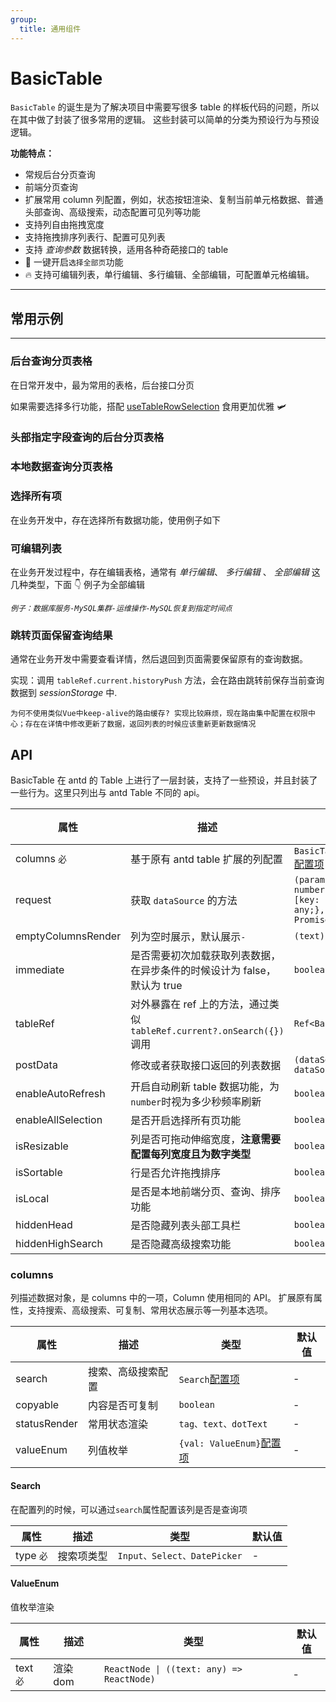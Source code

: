 ```yaml
---
group:
  title: 通用组件
---
```


# BasicTable

`BasicTable` 的诞生是为了解决项目中需要写很多 table 的样板代码的问题，所以在其中做了封装了很多常用的逻辑。
这些封装可以简单的分类为预设行为与预设逻辑。

**功能特点：**

- 常规后台分页查询
- 前端分页查询
- 扩展常用 column 列配置，例如，状态按钮渲染、复制当前单元格数据、普通头部查询、高级搜索，动态配置可见列等功能
- 支持列自由拖拽宽度
- 支持拖拽排序列表行、配置可见列表
- 支持 _查询参数_ 数据转换，适用各种奇葩接口的 table
- 🎉 一键开启`选择全部页`功能
- 🔥 支持可编辑列表，单行编辑、多行编辑、全部编辑，可配置单元格编辑。

---

## 常用示例

---

### 后台查询分页表格

在日常开发中，最为常用的表格，后台接口分页

如果需要选择多行功能，搭配 [useTableRowSelection]() 食用更加优雅 🛩️

<code src="./demos/SearchTable.tsx"></code>

### 头部指定字段查询的后台分页表格

<code src="./demos/SearchHeadTable.tsx"></code>

### 本地数据查询分页表格

<code src="./demos/LocalTable.tsx"></code>

### 选择所有项

在业务开发中，存在选择所有数据功能，使用例子如下

<code src="./demos/SelectedAll.tsx"></code>

### 可编辑列表

在业务开发过程中，存在编辑表格，通常有 _单行编辑_、 _多行编辑_ 、 _全部编辑_ 这几种类型，下面 👇 例子为全部编辑

_`例子：数据库服务-MySQL集群-运维操作-MySQL恢复到指定时间点`_

<code src="./demos/Edittable.tsx"></code>

### 跳转页面保留查询结果

通常在业务开发中需要查看详情，然后退回到页面需要保留原有的查询数据。

实现：调用 `tableRef.current.historyPush` 方法，会在路由跳转前保存当前查询数据到 _sessionStorage_ 中.

`为何不使用类似Vue中keep-alive的路由缓存? 实现比较麻烦，现在路由集中配置在权限中心；存在在详情中修改更新了数据，返回列表的时候应该重新更新数据情况`

## API

BasicTable 在 antd 的 Table 上进行了一层封装，支持了一些预设，并且封装了一些行为。这里只列出与 antd Table 不同的 api。

| 属性               | 描述                                                                    | 类型                                                                                                       | 默认值  |
| ------------------ | ----------------------------------------------------------------------- | ---------------------------------------------------------------------------------------------------------- | ------- |
| columns `必`       | 基于原有 antd table 扩展的列配置                                        | `BasicTableColumnsType` [配置项](#columns)                                                                 | -       |
| request            | 获取 `dataSource` 的方法                                                | `(params?: {pageSize: number;current: number;[key: string]: any;},sort,filter) => Promise<RequestData<T>>` | -       |
| emptyColumnsRender | 列为空时展示，默认展示`-`                                               | `(text) => ReactNode`                                                                                      | -       |
| immediate          | 是否需要初次加载获取列表数据，在异步条件的时候设计为 false，默认为 true | `boolean`                                                                                                  | `true`  |
| tableRef           | 对外暴露在 ref 上的方法，通过类似`tableRef.current?.onSearch({})`调用   | `Ref<BasicTableRef<T>>`                                                                                    | -       |
| postData           | 修改或者获取接口返回的列表数据                                          | `(dataSource) => dataSource \| void`                                                                       | -       |
| enableAutoRefresh  | 开启自动刷新 table 数据功能，为`number`时视为多少秒频率刷新             | `boolean \| number`                                                                                        | `false` |
| enableAllSelection | 是否开启选择所有页功能                                                  | `boolean`                                                                                                  | `false` |
| isResizable        | 列是否可拖动伸缩宽度，**注意需要配置每列宽度且为数字类型**              | `boolean`                                                                                                  | `false` |
| isSortable         | 行是否允许拖拽排序                                                      | `boolean`                                                                                                  | `false` |
| isLocal            | 是否是本地前端分页、查询、排序功能                                      | `boolean`                                                                                                  | `false` |
| hiddenHead         | 是否隐藏列表头部工具栏                                                  | `boolean`                                                                                                  | `false` |
| hiddenHighSearch   | 是否隐藏高级搜索功能                                                    | `boolean`                                                                                                  | `false` |

### columns

列描述数据对象，是 columns 中的一项，Column 使用相同的 API。 扩展原有属性，支持搜索、高级搜索、可复制、常用状态展示等一列基本选项。

| 属性         | 描述               | 类型                                   | 默认值 |
| ------------ | ------------------ | -------------------------------------- | ------ |
| search       | 搜索、高级搜索配置 | `Search`[配置项](#Search)              | -      |
| copyable     | 内容是否可复制     | `boolean`                              | -      |
| statusRender | 常用状态渲染       | `tag、text、dotText`                   | -      |
| valueEnum    | 列值枚举           | `{val: ValueEnum}`[配置项](#ValueEnum) | -      |

#### Search

在配置列的时候，可以通过`search`属性配置该列是否是查询项

| 属性      | 描述       | 类型                        | 默认值 |
| --------- | ---------- | --------------------------- | ------ |
| type `必` | 搜索项类型 | `Input、Select、DatePicker` | -      |

#### ValueEnum

值枚举渲染

| 属性      | 描述     | 类型                                      | 默认值 |
| --------- | -------- | ----------------------------------------- | ------ |
| text `必` | 渲染 dom | `ReactNode \| ((text: any) => ReactNode)` | -      |
